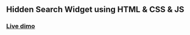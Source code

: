  ## Hidden Search Widget using HTML & CSS & JS

### [Live dimo](https://search-hidden-widget.netlify.app/)

